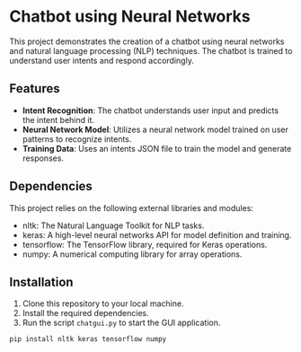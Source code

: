 # Chatbot using Neural Networks

This project demonstrates the creation of a chatbot using neural networks and natural language processing (NLP) techniques. The chatbot is trained to understand user intents and respond accordingly.

## Features

- **Intent Recognition**: The chatbot understands user input and predicts the intent behind it.
- **Neural Network Model**: Utilizes a neural network model trained on user patterns to recognize intents.
- **Training Data**: Uses an intents JSON file to train the model and generate responses.

## Dependencies

This project relies on the following external libraries and modules:

- nltk: The Natural Language Toolkit for NLP tasks.
- keras: A high-level neural networks API for model definition and training.
- tensorflow: The TensorFlow library, required for Keras operations.
- numpy: A numerical computing library for array operations.

## Installation

1. Clone this repository to your local machine.
2. Install the required dependencies.
3. Run the script `chatgui.py` to start the GUI application.

```bash
pip install nltk keras tensorflow numpy
